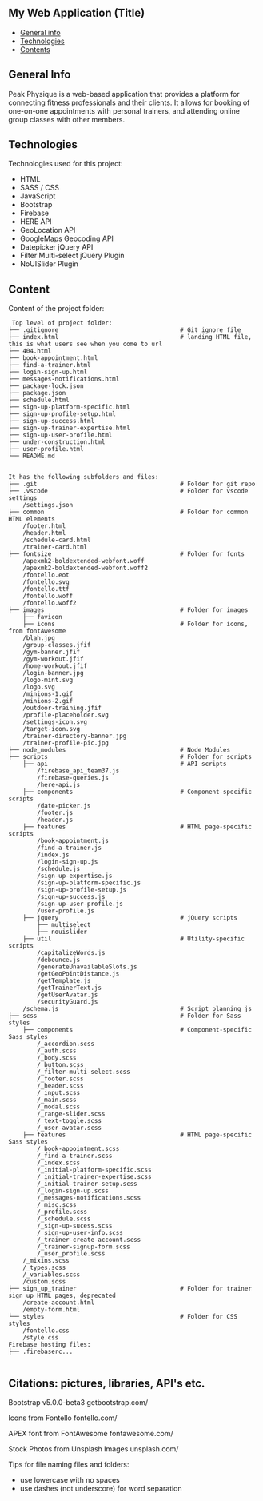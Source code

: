 ## My Web Application (Title)

* [General info](#general-info)
* [Technologies](#technologies)
* [Contents](#content)

## General Info
Peak Physique is a web-based application that provides a platform for connecting fitness professionals and their clients. It allows for booking of one-on-one appointments with personal trainers, and attending online group classes with other members. 
	
## Technologies
Technologies used for this project:
* HTML
* SASS / CSS
* JavaScript
* Bootstrap 
* Firebase
* HERE API
* GeoLocation API
* GoogleMaps Geocoding API
* Datepicker jQuery API
* Filter Multi-select jQuery Plugin
* NoUISlider Plugin
	
## Content
Content of the project folder:

```
 Top level of project folder: 
├── .gitignore                                  # Git ignore file
├── index.html                                  # landing HTML file, this is what users see when you come to url
├── 404.html
├── book-appointment.html
├── find-a-trainer.html
├── login-sign-up.html
├── messages-notifications.html
├── package-lock.json
├── package.json
├── schedule.html
├── sign-up-platform-specific.html
├── sign-up-profile-setup.html
├── sign-up-success.html
├── sign-up-trainer-expertise.html
├── sign-up-user-profile.html
├── under-construction.html
├── user-profile.html
└── README.md


It has the following subfolders and files:
├── .git                                        # Folder for git repo
├── .vscode                                     # Folder for vscode settings
    /settings.json
├── common                                      # Folder for common HTML elements
    /footer.html
    /header.html
    /schedule-card.html
    /trainer-card.html
├── fontsize                                    # Folder for fonts
    /apexmk2-boldextended-webfont.woff
    /apexmk2-boldextended-webfont.woff2
    /fontello.eot
    /fontello.svg
    /fontello.ttf
    /fontello.woff
    /fontello.woff2
├── images                                      # Folder for images
    ├── favicon              
    ├── icons                                   # Folder for icons, from fontAwesome  
    /blah.jpg
    /group-classes.jfif
    /gym-banner.jfif
    /gym-workout.jfif
    /home-workout.jfif
    /login-banner.jpg
    /logo-mint.svg
    /logo.svg
    /minions-1.gif
    /minions-2.gif
    /outdoor-training.jfif
    /profile-placeholder.svg
    /settings-icon.svg
    /target-icon.svg
    /trainer-directory-banner.jpg
    /trainer-profile-pic.jpg
├── node_modules                                # Node Modules  
├── scripts                                     # Folder for scripts
    ├── api                                     # API scripts
        /firebase_api_team37.js
        /firebase-queries.js        
        /here-api.js
    ├── components                              # Component-specific scripts
        /date-picker.js
        /footer.js
        /header.js
    ├── features                                # HTML page-specific scripts
        /book-appointment.js
        /find-a-trainer.js
        /index.js
        /login-sign-up.js
        /schedule.js
        /sign-up-expertise.js
        /sign-up-platform-specific.js
        /sign-up-profile-setup.js
        /sign-up-success.js
        /sign-up-user-profile.js
        /user-profile.js
    ├── jquery                                  # jQuery scripts
        ├── multiselect
        ├── nouislider
    ├── util                                    # Utility-specific scripts
        /capitalizeWords.js
        /debounce.js
        /generateUnavailableSlots.js
        /getGeoPointDistance.js
        /getTemplate.js
        /getTrainerText.js
        /getUserAvatar.js
        /securityGuard.js
    /schema.js                                  # Script planning js
├── scss                                        # Folder for Sass styles   
    ├── components                              # Component-specific Sass styles
        /_accordion.scss
        /_auth.scss
        /_body.scss
        /_button.scss
        /_filter-multi-select.scss
        /_footer.scss
        /_header.scss
        /_input.scss
        /_main.scss
        /_modal.scss
        /_range-slider.scss
        /_text-toggle.scss
        /_user-avatar.scss
    ├── features                                # HTML page-specific Sass styles
        /_book-appointment.scss
        /_find-a-trainer.scss
        /_index.scss
        /_initial-platform-specific.scss
        /_initial-trainer-expertise.scss
        /_initial-trainer-setup.scss
        /_login-sign-up.scss
        /_messages-notifications.scss
        /_misc.scss
        /_profile.scss
        /_schedule.scss
        /_sign-up-sucess.scss
        /_sign-up-user-info.scss
        /_trainer-create-account.scss
        /_trainer-signup-form.scss
        /_user_profile.scss
    /_mixins.scss
    /_types.scss
    /_variables.scss
    /custom.scss             
├── sign_up_trainer                             # Folder for trainer sign up HTML pages, deprecated
    /create-account.html
    /empty-form.html
└── styles                                      # Folder for CSS styles
    /fontello.css
    /style.css
Firebase hosting files: 
├── .firebaserc...


```

## Citations: pictures, libraries, API's etc.
Bootstrap v5.0.0-beta3 
getbootstrap.com/

Icons from Fontello
fontello.com/

APEX font from FontAwesome
fontawesome.com/

Stock Photos from Unsplash Images
unsplash.com/


Tips for file naming files and folders:
* use lowercase with no spaces
* use dashes (not underscore) for word separation

